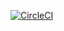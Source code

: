 [![CircleCI](https://dl.circleci.com/status-badge/img/gh/NaomeJoyeuse/blogs-backend-backup/tree/main.svg?style=svg)](https://dl.circleci.com/status-badge/redirect/gh/NaomeJoyeuse/blogs-backend-backup/tree/main)
